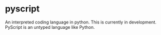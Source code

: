 # pyscript
An interpreted coding language in python. This is currently in development. 
PyScript is an untyped language like Python. 

